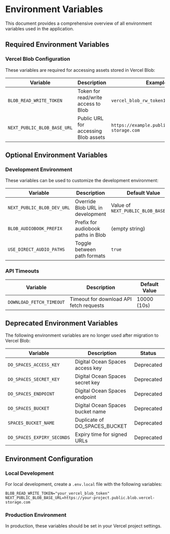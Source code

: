 # Environment Variables

This document provides a comprehensive overview of all environment variables used in the application.

## Required Environment Variables

### Vercel Blob Configuration

These variables are required for accessing assets stored in Vercel Blob:

| Variable                    | Description                          | Example                                          |
| --------------------------- | ------------------------------------ | ------------------------------------------------ |
| `BLOB_READ_WRITE_TOKEN`     | Token for read/write access to Blob  | `vercel_blob_rw_token123456`                     |
| `NEXT_PUBLIC_BLOB_BASE_URL` | Public URL for accessing Blob assets | `https://example.public.blob.vercel-storage.com` |

## Optional Environment Variables

### Development Environment

These variables can be used to customize the development environment:

| Variable                   | Description                        | Default Value                        |
| -------------------------- | ---------------------------------- | ------------------------------------ |
| `NEXT_PUBLIC_BLOB_DEV_URL` | Override Blob URL in development   | Value of `NEXT_PUBLIC_BLOB_BASE_URL` |
| `BLOB_AUDIOBOOK_PREFIX`    | Prefix for audiobook paths in Blob | (empty string)                       |
| `USE_DIRECT_AUDIO_PATHS`   | Toggle between path formats        | `true`                               |

### API Timeouts

| Variable                 | Description                             | Default Value |
| ------------------------ | --------------------------------------- | ------------- |
| `DOWNLOAD_FETCH_TIMEOUT` | Timeout for download API fetch requests | 10000 (10s)   |

## Deprecated Environment Variables

The following environment variables are no longer used after migration to Vercel Blob:

| Variable                   | Description                      | Status     |
| -------------------------- | -------------------------------- | ---------- |
| `DO_SPACES_ACCESS_KEY`     | Digital Ocean Spaces access key  | Deprecated |
| `DO_SPACES_SECRET_KEY`     | Digital Ocean Spaces secret key  | Deprecated |
| `DO_SPACES_ENDPOINT`       | Digital Ocean Spaces endpoint    | Deprecated |
| `DO_SPACES_BUCKET`         | Digital Ocean Spaces bucket name | Deprecated |
| `SPACES_BUCKET_NAME`       | Duplicate of DO_SPACES_BUCKET    | Deprecated |
| `DO_SPACES_EXPIRY_SECONDS` | Expiry time for signed URLs      | Deprecated |

## Environment Configuration

### Local Development

For local development, create a `.env.local` file with the following variables:

```
BLOB_READ_WRITE_TOKEN="your_vercel_blob_token"
NEXT_PUBLIC_BLOB_BASE_URL=https://your-project.public.blob.vercel-storage.com
```

### Production Environment

In production, these variables should be set in your Vercel project settings.
